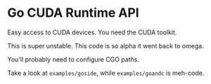 # Go CUDA Runtime API

Easy access to CUDA devices. You need the CUDA toolkit.

This is super unstable. This code is so alpha it went back to omega.

You'll probably need to configure CGO paths.

Take a look at `examples/goside`, while `examples/goandc` is meh-code.
